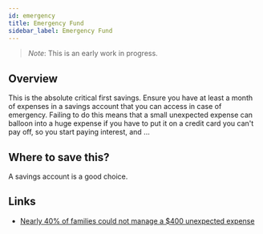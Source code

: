 ```yaml
---
id: emergency
title: Emergency Fund
sidebar_label: Emergency Fund
---
```


> *Note*:  This is an early work in progress.

## Overview

This is the absolute critical first savings.  Ensure you have at least a month of expenses in a savings account that you can access in case of emergency.  Failing to do this means that a small unexpected expense can balloon into a huge expense if you have to put it on a credit card you can't pay off, so you start paying interest, and ...

## Where to save this?

A savings account is a good choice.

## Links
* [Nearly 40% of families could not manage a $400 unexpected expense](https://www.federalreserve.gov/publications/2019-economic-well-being-of-us-households-in-2018-dealing-with-unexpected-expenses.htm)
